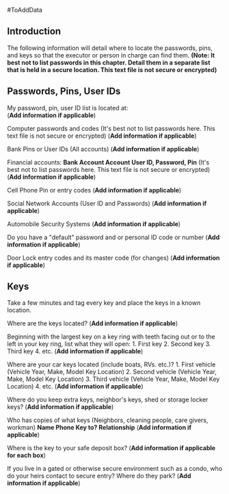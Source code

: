 #ToAddData 

## Introduction
The following information will detail where to locate the passwords, pins, and keys so that the executor or person in charge can find them.
**(Note: It best not to list passwords in this chapter.  Detail them in a separate list that is held in a secure location. This text file is not secure or encrypted)**

## Passwords, Pins, User IDs
My password, pin, user ID list is located at:  
    (**Add information if applicable**) 

Computer passwords and codes (It's best not to list passwords here.  This text file is not secure or encrypted)
    (**Add information if applicable**) 

Bank Pins or User IDs (All accounts)
    (**Add information if applicable**) 

Financial accounts:
    **Bank Account        Account       User ID, Password, Pin** (It's best not to list passwords here.  This text file is not secure or encrypted)
    (**Add information if applicable**)     

Cell Phone Pin or entry codes
    (**Add information if applicable**) 

Social Network Accounts (User ID and Passwords)
    (**Add information if applicable**) 

Automobile Security Systems
    (**Add information if applicable**) 

Do you have a "default" password and or personal ID code or number
    (**Add information if applicable**) 

Door Lock entry codes and its master code (for changes)
    (**Add information if applicable**) 

## Keys
Take a few minutes and tag every key and place the keys in a known location.

Where are the keys located?
    (**Add information if applicable**) 

Beginning with the largest key on a key ring with teeth facing out or to the left in your key ring, list what they will open:
    1. First key
    2. Second key
    3. Third key
    4. etc.
    (**Add information if applicable**) 

Where are your car keys located (include boats, RVs. etc.)?
    1. First vehicle  (Vehicle Year, Make, Model   Key Location)
    2. Second vehicle  (Vehicle Year, Make, Model   Key Location)
    3. Third vehicle  (Vehicle Year, Make, Model   Key Location)
    4. etc.
    (**Add information if applicable**)

Where do you keep extra keys, neighbor's keys, shed or storage locker keys?
    (**Add information if applicable**) 

Who has copies of what keys (Neighbors, cleaning people, care givers, workman)
   **Name    Phone    Key to?    Relationship**
   (**Add information if applicable**)

Where is the key to your safe deposit box?
    (**Add information if applicable for each box**)
    
If you live in a gated or otherwise secure environment such as a condo, who do your heirs contact to secure entry?  Where do they park?
    (**Add information if applicable**)



